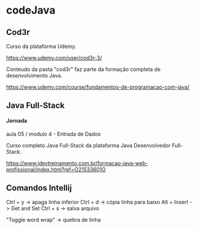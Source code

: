 # codeJava

## Cod3r ##
Curso da plataforma Udemy.

https://www.udemy.com/user/cod3r-3/

Conteudo da pasta "cod3r" faz parte da formação completa de desenvolvimento Java.

https://www.udemy.com/course/fundamentos-de-programacao-com-java/



## Java Full-Stack ##
#### Jornada ####
aula 05 / modulo 4 - Entrada de Dados

Curso completo Java Full-Stack da plataforma Java Desenvolvedor Full-Stack.

https://www.jdevtreinamento.com.br/formacao-java-web-profissional/index.html?ref=O21533601O


## Comandos Intellij ##
Ctrl + y -> apaga linha inferior
Ctrl + d -> cópia linha para baixo
Alt + Insert -> Get and Set
Ctrl + s -> salva arquivo




"Toggle word wrap" -> quebra de linha




